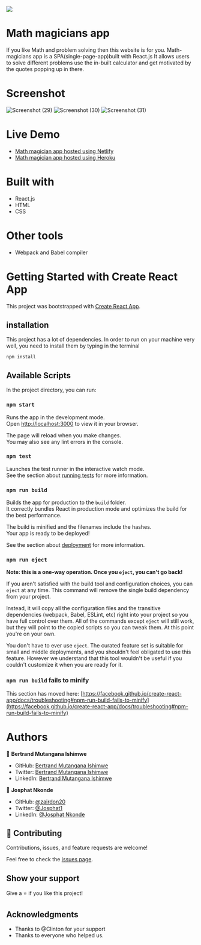 ![](https://img.shields.io/badge/Microverse-blueviolet)
# Math magicians app
If you like Math and problem solving then this website is for you. Math-magicians app is a SPA(single-page-app)built with React.js It allows users to solve different problems use the in-built calculator and get motivated by the quotes popping up in there.

# Screenshot
![Screenshot (29)](https://user-images.githubusercontent.com/90222110/155166123-3e24283a-5499-4637-91a1-fbd7c77758df.png)
![Screenshot (30)](https://user-images.githubusercontent.com/90222110/155166161-8bd5d4e3-0e4c-4863-a601-303d8e62df5d.png)
![Screenshot (31)](https://user-images.githubusercontent.com/90222110/155166185-de0b9f5f-8eb0-4343-a08a-110c9c83a950.png)

# Live Demo

- [Math magician app hosted using Netlify](https://mathmagician123.netlify.app)
- [Math magician app hosted using Heroku](https://mathmagician123.herokuapp.com/)


# Built with
- React.js
- HTML
- CSS

# Other tools
- Webpack and Babel compiler


# Getting Started with Create React App

This project was bootstrapped with [Create React App](https://github.com/facebook/create-react-app).

## installation

This project has a lot of dependencies. In order to run on your machine very well, you need to install them by typing in the terminal

`npm install`

## Available Scripts

In the project directory, you can run:

### `npm start`

Runs the app in the development mode.\
Open [http://localhost:3000](http://localhost:3000) to view it in your browser.

The page will reload when you make changes.\
You may also see any lint errors in the console.

### `npm test`

Launches the test runner in the interactive watch mode.\
See the section about [running tests](https://facebook.github.io/create-react-app/docs/running-tests) for more information.

### `npm run build`

Builds the app for production to the `build` folder.\
It correctly bundles React in production mode and optimizes the build for the best performance.

The build is minified and the filenames include the hashes.\
Your app is ready to be deployed!

See the section about [deployment](https://facebook.github.io/create-react-app/docs/deployment) for more information.

### `npm run eject`

**Note: this is a one-way operation. Once you `eject`, you can't go back!**

If you aren't satisfied with the build tool and configuration choices, you can `eject` at any time. This command will remove the single build dependency from your project.

Instead, it will copy all the configuration files and the transitive dependencies (webpack, Babel, ESLint, etc) right into your project so you have full control over them. All of the commands except `eject` will still work, but they will point to the copied scripts so you can tweak them. At this point you're on your own.

You don't have to ever use `eject`. The curated feature set is suitable for small and middle deployments, and you shouldn't feel obligated to use this feature. However we understand that this tool wouldn't be useful if you couldn't customize it when you are ready for it.

### `npm run build` fails to minify

This section has moved here: [https://facebook.github.io/create-react-app/docs/troubleshooting#npm-run-build-fails-to-minify](https://facebook.github.io/create-react-app/docs/troubleshooting#npm-run-build-fails-to-minify)

# Authors

👤 **Bertrand Mutangana Ishimwe**

- GitHub: [Bertrand Mutangana Ishimwe](https://github.com/BertrandConxy)
- Twitter: [Bertrand Mutangana Ishimwe](https://twitter.com/BertrandMutanga)
- LinkedIn: [Bertrand Mutangana Ishimwe](https://www.linkedin.com/in/bertrand-mutangana-024905220/)

👤 **Josphat Nkonde**

- GitHub: [@zairdon20](https://github.com/zairdon20)
- Twitter: [@Josphat1](https://twitter.com/Josphat1)
- LinkedIn: [@Josphat Nkonde](https://www.linkedin.com/in/josphat-nkonde-092510183/)

## 🤝 Contributing

Contributions, issues, and feature requests are welcome!

Feel free to check the [issues page](https://github.com/BertrandConxy/Math-magicians-app/issues).

## Show your support

Give a ⭐️ if you like this project!

## Acknowledgments

- Thanks to @Clinton for your support
- Thanks to everyone who helped us.
